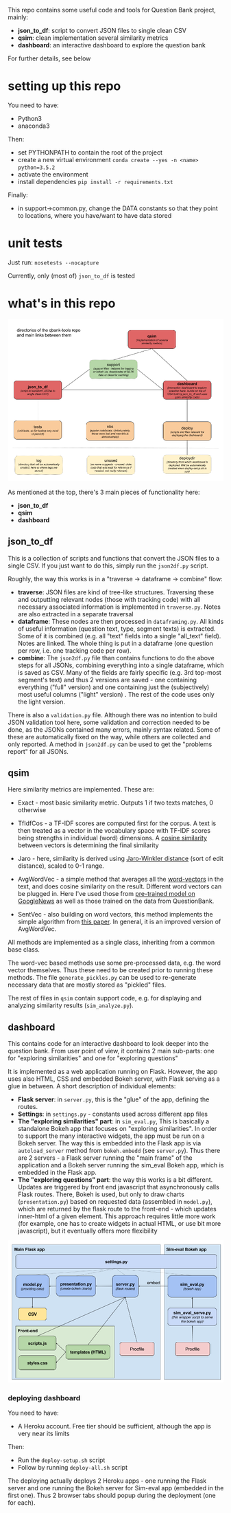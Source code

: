 This repo contains some useful code and tools for Question Bank project, mainly:
* **json_to_df**: script to convert JSON files to single clean CSV
* **qsim**: clean implementation several similarity metrics
* **dashboard**: an interactive dashboard to explore the question bank

For further details, see below

# setting up this repo

You need to have:
* Python3
* anaconda3

Then:
* set PYTHONPATH to contain the root of the project 
* create a new virtual environment `conda create --yes -n <name> python=3.5.2`
* activate the environment
* install dependencies `pip install -r requirements.txt`

Finally:
* in support->common.py, change the DATA constants so that they point to locations, where you have/want to have data stored 

# unit tests

Just run: `nosetests --nocapture`

Currently, only (most of) `json_to_df` is tested

# what's in this repo

![architecture image](./qbank-tools-arch.png "Main folders in this repo and links between them")

As mentioned at the top, there's 3 main pieces of functionality here:
* **json_to_df**
* **qsim**
* **dashboard**

## json_to_df

This is a collection of scripts and functions that convert the JSON files to a single CSV. If you just want to do this,
simply run the `json2df.py` script.

Roughly, the way this works is in a "traverse -> dataframe -> combine" flow:
* **traverse**: JSON files are kind of tree-like structures. Traversing these and outputting relevant nodes 
  (those with tracking code) with all necessary associated information is implemented in `traverse.py`. 
  Notes are also extracted in a separate traversal
* **dataframe**: These nodes are then processed in `dataframing.py`. All kinds of useful information 
  (question text, type, segment texts) is extracted. Some of it is combined 
  (e.g. all "text" fields into a single "all_text" field). Notes are linked. 
  The whole thing is put in a dataframe (one question per row, i.e. one tracking code per row). 
* **combine**: The `json2df.py` file than contains functions to do the above steps for all JSONs, combining 
  everything into a single dataframe, which is saved as CSV. Many of the fields are fairly specific 
  (e.g. 3rd top-most segment's text) and thus 2 versions are saved - one containing everything ("full" version) 
  and one containing just the (subjectively) most useful columns ("light" version) . The rest of the code uses only 
  the light version.
  
There is also a `validation.py` file. Although there was no intention to build JSON validation tool here, 
some validation and correction needed to be done, as the JSONs contained many errors, mainly syntax related. 
Some of these are automatically fixed on the way, while others are collected and only reported. A method in 
`json2df.py` can be used to get the "problems report" for all JSONs.

## qsim

Here similarity metrics are implemented. These are:

* Exact - most basic similarity metric. Outputs 1 if two texts matches, 0 otherwise

* TfIdfCos - a TF-IDF scores are computed first for the corpus. A text is then treated as a vector in the 
vocabulary space with TF-IDF scores being strengths in individual (word) dimensions. 
A [cosine similarity](https://janav.wordpress.com/2013/10/27/tf-idf-and-cosine-similarity/) between
vectors is determining the final similarity

* Jaro - here, similarity is derived using [Jaro-Winkler distance](https://en.wikipedia.org/wiki/Jaro%E2%80%93Winkler_distance) 
(sort of edit distance), scaled to 0-1 range.

* AvgWordVec - a simple method that averages all the [word-vectors](https://en.wikipedia.org/wiki/Word2vec) in the text, and does cosine similarity on the result. 
Different word vectors can be plugged in. Here I've used those from [pre-trained model on GoogleNews](https://github.com/mmihaltz/word2vec-GoogleNews-vectors)
as well as those trained on the data from QuestionBank.

* SentVec - also building on word vectors, this method implements the simple algorithm from [this paper](https://openreview.net/pdf?id=SyK00v5xx).
In general, it is an improved version of AvgWordVec.

All methods are implemented as a single class, inheriting from a common base class.

The word-vec based methods use some pre-processed data, e.g. the word vector themselves. Thus these need to be 
created prior to running these methods. The file `generate_pickles.py` can be used to re-generate necessary data 
that are mostly stored as "pickled" files.

The rest of files in `qsim` contain support code, e.g. for displaying and analyzing similarity results (`sim_analyze.py`).

## dashboard

This contains code for an interactive dashboard to look deeper into the question bank. From user point of view, it 
contains 2 main sub-parts: one for "exploring similarities" and one for "exploring questions"

It is implemented as a web application running on Flask. However, the app uses also HTML, 
CSS and embedded Bokeh server, with Flask serving as a glue in between. A short description of individual elements:

* **Flask server**: in `server.py`, this is the "glue" of the app, defining the routes.
* **Settings**: in `settings.py` - constants used across different app files
* **The "exploring similarities" part**: in `sim_eval.py`, This is basically a standalone Bokeh app that focuses on "exploring similarities". 
In order to support the many interactive widgets, the app must be run on a Bokeh server. The way this is embedded into the Flask
app is via `autoload_server` method from `bokeh.embedd` (see `server.py`). Thus there are 2 servers - a Flask server
running the "main frame" of the application and a Bokeh server running the sim_eval Bokeh app, which is embedded in 
the Flask app.
* **The "exploring questions" part**: the way this works is a bit different. Updates are triggered 
by front end javascript that asynchronously calls Flask routes. There, Bokeh is used, but only to draw charts 
 (`presentation.py`) based on requested data (assembled in `model.py`), which are returned by the flask route 
 to the front-end - which updates inner-html of a given element. This approach requires little more work 
 (for example, one has to create widgets in actual HTML, or use bit more javascript), 
 but it eventually offers more flexibility
 
![architecture image](./dashboard-arch.png "Main elements of the Dashboard and links between them")

### deploying dashboard

You need to have:
* A Heroku account. Free tier should be sufficient, although the app is very near its limits

Then:
* Run the `deploy-setup.sh` script
* Follow by running `deploy-all.sh` script

The deploying actually deploys 2 Heroku apps - one running the Flask server and one running the Bokeh server for
 Sim-eval app (embedded in the first one). Thus 2 browser tabs should popup during the deployment (one for each).